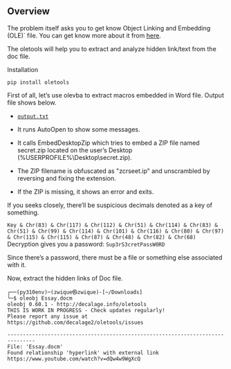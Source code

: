## Overview

The problem itself asks you to get know Object Linking and Embedding (OLE)` file. You can get know more about it from [here](https://en.wikipedia.org/wiki/Object_Linking_and_Embedding).

The oletools will help you to extract and analyze hidden link/text from the doc file.

Installation

``
pip install oletools
``

First of all, let’s use olevba to extract macros embedded in Word file. Output file shows below.

- [`output.txt`](./output.txt)


+ It runs AutoOpen to show some messages.

+ It calls EmbedDesktopZip which tries to embed a ZIP file named secret.zip located on the user’s Desktop (%USERPROFILE%\\Desktop\\secret.zip).

+ The ZIP filename is obfuscated as "zcrseet.ip" and unscrambled by reversing and fixing the extension.

+ If the ZIP is missing, it shows an error and exits.

If you seeks closely, there’ll be suspicious decimals denoted as a key of something.

``
Key & Chr(83) & Chr(117) & Chr(112) & Chr(51) & Chr(114) & Chr(83) & Chr(51) & Chr(99) & Chr(114) & Chr(101) & Chr(116) & Chr(80) & Chr(97) & Chr(115) & Chr(115) & Chr(87) & Chr(48) & Chr(82) & Chr(68)
``
Decryption gives you a password: `Sup3rS3cretPassW0RD`

Since there’s a password, there must be a file or something else associated with it.

Now, extract the hidden links of Doc file.

```
┌──(py310env)─(zwique㉿zwique)-[~/Downloads]
└─$ oleobj Essay.docm 
oleobj 0.60.1 - http://decalage.info/oletools
THIS IS WORK IN PROGRESS - Check updates regularly!
Please report any issue at https://github.com/decalage2/oletools/issues

-------------------------------------------------------------------------------
File: 'Essay.docm'
Found relationship 'hyperlink' with external link https://www.youtube.com/watch?v=dQw4w9WgXcQ
```



